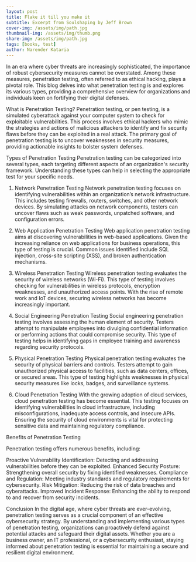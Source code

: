 ```yaml
---
layout: post
title: Flake it till you make it
subtitle: Excerpt from Soulshaping by Jeff Brown
cover-img: /assets/img/path.jpg
thumbnail-img: /assets/img/thumb.png
share-img: /assets/img/path.jpg
tags: [books, test]
author: Narender Kataria
---
```


In an era where cyber threats are increasingly sophisticated, the importance of robust cybersecurity measures cannot be overstated. Among these measures, penetration testing, often referred to as ethical hacking, plays a pivotal role. This blog delves into what penetration testing is and explores its various types, providing a comprehensive overview for organizations and individuals keen on fortifying their digital defenses.

What is Penetration Testing?
Penetration testing, or pen testing, is a simulated cyberattack against your computer system to check for exploitable vulnerabilities. This process involves ethical hackers who mimic the strategies and actions of malicious attackers to identify and fix security flaws before they can be exploited in a real attack. The primary goal of penetration testing is to uncover weaknesses in security measures, providing actionable insights to bolster system defenses.

Types of Penetration Testing
Penetration testing can be categorized into several types, each targeting different aspects of an organization's security framework. Understanding these types can help in selecting the appropriate test for your specific needs.

1. Network Penetration Testing
Network penetration testing focuses on identifying vulnerabilities within an organization’s network infrastructure. This includes testing firewalls, routers, switches, and other network devices. By simulating attacks on network components, testers can uncover flaws such as weak passwords, unpatched software, and configuration errors.

2. Web Application Penetration Testing
Web application penetration testing aims at discovering vulnerabilities in web-based applications. Given the increasing reliance on web applications for business operations, this type of testing is crucial. Common issues identified include SQL injection, cross-site scripting (XSS), and broken authentication mechanisms.

3. Wireless Penetration Testing
Wireless penetration testing evaluates the security of wireless networks (Wi-Fi). This type of testing involves checking for vulnerabilities in wireless protocols, encryption weaknesses, and unauthorized access points. With the rise of remote work and IoT devices, securing wireless networks has become increasingly important.

4. Social Engineering Penetration Testing
Social engineering penetration testing involves assessing the human element of security. Testers attempt to manipulate employees into divulging confidential information or performing actions that could compromise security. This type of testing helps in identifying gaps in employee training and awareness regarding security protocols.

5. Physical Penetration Testing
Physical penetration testing evaluates the security of physical barriers and controls. Testers attempt to gain unauthorized physical access to facilities, such as data centers, offices, or secured areas. This type of testing highlights weaknesses in physical security measures like locks, badges, and surveillance systems.

6. Cloud Penetration Testing
With the growing adoption of cloud services, cloud penetration testing has become essential. This testing focuses on identifying vulnerabilities in cloud infrastructure, including misconfigurations, inadequate access controls, and insecure APIs. Ensuring the security of cloud environments is vital for protecting sensitive data and maintaining regulatory compliance.

Benefits of Penetration Testing

Penetration testing offers numerous benefits, including:

Proactive Vulnerability Identification: Detecting and addressing vulnerabilities before they can be exploited.
Enhanced Security Posture: Strengthening overall security by fixing identified weaknesses.
Compliance and Regulation: Meeting industry standards and regulatory requirements for cybersecurity.
Risk Mitigation: Reducing the risk of data breaches and cyberattacks.
Improved Incident Response: Enhancing the ability to respond to and recover from security incidents.

Conclusion
In the digital age, where cyber threats are ever-evolving, penetration testing serves as a crucial component of an effective cybersecurity strategy. By understanding and implementing various types of penetration testing, organizations can proactively defend against potential attacks and safeguard their digital assets. Whether you are a business owner, an IT professional, or a cybersecurity enthusiast, staying informed about penetration testing is essential for maintaining a secure and resilient digital environment.
